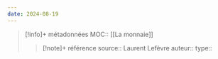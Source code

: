 ```yaml
---
date: 2024-08-19
---
```

> [!info]+ métadonnées
>MOC:: [[La monnaie]]
>>[!note]+ référence
>>source:: Laurent Lefèvre 
>>auteur::
>>type::

